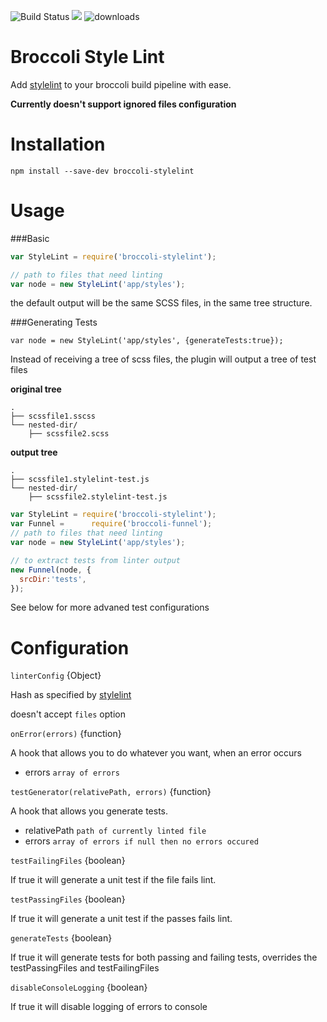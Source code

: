 ![Build Status](https://travis-ci.org/billybonks/broccoli-stylelint.svg?branch=master)
![](https://david-dm.org/billybonks/broccoli-stylelint.svg)
![downloads](https://img.shields.io/npm/dm/ember-cli-stylelint.svg)

Broccoli Style Lint
=====
Add [stylelint](http://stylelint.io/) to your broccoli build pipeline with ease.

**Currently doesn't support ignored files configuration**

Installation
====
`npm install --save-dev broccoli-stylelint`

Usage
=====

###Basic

```javascript
var StyleLint = require('broccoli-stylelint');

// path to files that need linting
var node = new StyleLint('app/styles');
```

the default output will be the same SCSS files, in the same tree structure.

###Generating Tests

`var node = new StyleLint('app/styles', {generateTests:true});`

Instead of receiving a tree of scss files, the plugin will output a tree of test files


**original tree**
```
.
├── scssfile1.sscss
└── nested-dir/
    ├── scssfile2.scss
```

**output tree**
```
.
├── scssfile1.stylelint-test.js
└── nested-dir/
    ├── scssfile2.stylelint-test.js
```

```javascript
var StyleLint = require('broccoli-stylelint');
var Funnel =      require('broccoli-funnel');
// path to files that need linting
var node = new StyleLint('app/styles');

// to extract tests from linter output
new Funnel(node, {
  srcDir:'tests',
});
```
See below for more advaned test configurations

Configuration
=====

`linterConfig` {Object}

Hash as specified by [stylelint](https://github.com/stylelint/stylelint/blob/master/docs/user-guide/node-api.md)

doesn't accept `files` option

`onError(errors)` {function}

A hook that allows you to do whatever you want, when an error occurs
 - errors `array of errors`

`testGenerator(relativePath, errors)` {function}

A hook that allows you generate tests.
 - relativePath `path of currently linted file`
- errors `array of errors if null then no errors occured`

`testFailingFiles` {boolean}

If true it will generate a unit test if the file fails lint.

`testPassingFiles` {boolean}

If true it  will generate a unit test if the passes fails lint.

`generateTests` {boolean}

If true it will generate tests for both passing and failing tests, overrides the testPassingFiles and testFailingFiles

`disableConsoleLogging` {boolean}

If true it will disable logging of errors to console

